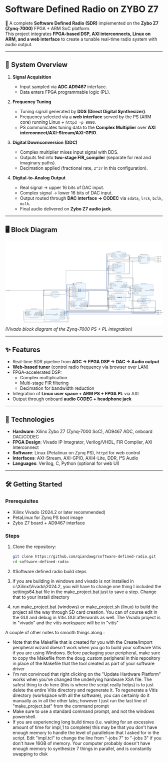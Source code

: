# Software Defined Radio on ZYBO Z7

📡 A complete **Software Defined Radio (SDR)** implemented on the **Zybo Z7 (Zynq-7000)** FPGA + ARM SoC platform.  
This project integrates **FPGA-based DSP, AXI interconnects, Linux on ARM, and a web interface** to create a tunable real-time radio system with audio output.  

---

## 🔎 System Overview

1. **Signal Acquisition**  
   - Input sampled via **ADC AD9467** interface.  
   - Data enters FPGA programmable logic (PL).  

2. **Frequency Tuning**  
   - Tuning signal generated by **DDS (Direct Digital Synthesizer)**.  
   - Frequency selected via a **web interface** served by the PS (ARM core) running Linux + `httpd -p 8080`.  
   - PS communicates tuning data to the **Complex Multiplier** over **AXI interconnect/AXI-Stream/AXI-GPIO**.  

3. **Digital Downconversion (DDC)**  
   - Complex multiplier mixes input signal with DDS.  
   - Outputs fed into **two-stage FIR_compiler** (separate for real and imaginary paths).  
   - Decimation applied (fractional rate, `2^37` in this configuration).  

4. **Digital-to-Analog Output**  
   - Real signal → upper 16 bits of DAC input.  
   - Complex signal → lower 16 bits of DAC input.  
   - Output routed through **DAC interface → CODEC** via `sdata`, `lrck`, `bclk`, `mclk`.  
   - Final audio delivered on **Zybo Z7 audio jack**.  

---

## 🖥️ Block Diagram

![SDR Block Design](sdr_block_design.png)  
*(Vivado block diagram of the Zynq-7000 PS + PL integration)*  

---

## ✨ Features

- Real-time SDR pipeline from **ADC → FPGA DSP → DAC → Audio output**  
- **Web-based tuner** (control radio frequency via browser over LAN)  
- FPGA-accelerated DSP:
  - Complex multiplication  
  - Multi-stage FIR filtering  
  - Decimation for bandwidth reduction  
- Integration of **Linux user space + ARM PS + FPGA PL** via AXI  
- Output through onboard **audio CODEC + headphone jack**  

---

## 🚀 Technologies

- **Hardware**: Xilinx Zybo Z7 (Zynq-7000 SoC), AD9467 ADC, onboard DAC/CODEC  
- **FPGA Design**: Vivado IP Integrator, Verilog/VHDL, FIR Compiler, AXI Interconnect  
- **Software**: Linux (Petalinux on Zynq PS), `httpd` for web control  
- **Interfaces**: AXI-Stream, AXI-GPIO, AXI4-Lite, DDR, I²S Audio  
- **Languages**: Verilog, C, Python (optional for web UI)  

---

## 🛠️ Getting Started

### Prerequisites
- Xilinx Vivado (2024.2 or later recommended)  
- PetaLinux for Zynq PS boot image  
- Zybo Z7 board + AD9467 interface  

### Steps
1. Clone the repository:
   ```bash
   git clone https://github.com/qiandawg/software-defined-radio.git
   cd software-defined-radio

2. #Software defined radio build steps


3. if you are building in windows and vivado is not installed in c:\Xilinx\Vivado\2024.2, you will have to change one thing
   I included the settings64.bat file in the make_project.bat just to save a step.  Change that to your Install directory

4. run make_project.bat (windows) or make_project.sh (linux) to build the project all the way through SD card creation.  You can of course
edit in the GUI and debug in Vitis GUI afterwards as well.  The Vivado project is in "vivado" and the vitis workspace will be in "vitis"


A couple of other notes to smooth things along :

- Note that the Makefile that is created for you with the Create/Import peripheral wizard doesn't work when you go to build your software Vitis if you are using Windows.  Before packaging your peripheral, make sure to copy the Makefile from the doug_custom peripheral in this repository in place of the Makefile that the tool created as part of your software driver
- I'm not convinced that right clicking on the "Update Hardware Platform" works when you've changed the underlying hardware XSA file.  The safest thing to do here (this is where the script really helps) is to just delete the entire Vitis directory and regenerate it.  To regenerate a Vitis directory (workspace with all the software), you can certainly do it manually as in all the other labs; however I just run the last line of "make_project.bat" from the command prompt
- Make sure to use a standard command prompt, and not the windows powershell.
- If you are experiencing long build times (i.e. waiting for an excessive amount of time for impl_1 to complete) this may be that you don't have enough memory to handle the level of parallelism that I asked for in the script.  Edit "impl.tcl" to change the line from "-jobs 7" to "-jobs 3" if you don't have 16GB of memory.  Your computer probably doesn't have enough memory to synthesize 7 things in parallel, and is constantly swapping to disk
